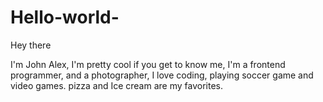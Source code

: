 # Hello-world-
Hey there 

I'm John Alex, I'm pretty cool if you get to know me, I'm 
a frontend programmer, and a photographer, I love coding, playing soccer game and video games.
pizza and Ice cream are my favorites. 


